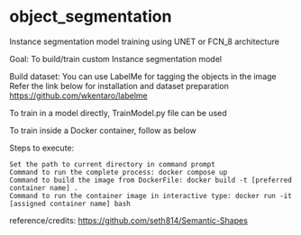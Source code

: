 # object_segmentation
Instance segmentation model training using UNET or FCN_8 architecture

Goal: To build/train custom Instance segmentation model

Build dataset: You can use LabelMe for tagging the objects in the image Refer the link below for installation and dataset preparation https://github.com/wkentaro/labelme

To train in a model directly, TrainModel.py file can be used

To train inside a Docker container, follow as below

Steps to execute:

    Set the path to current directory in command prompt
    Command to run the complete process: docker compose up
    Command to build the image from DockerFile: docker build -t [preferred container name] .
    Command to run the container image in interactive type: docker run -it [assigned container name] bash
    
reference/credits:
https://github.com/seth814/Semantic-Shapes

